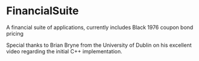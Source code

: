 # FinancialSuite
A financial suite of applications, currently includes Black 1976 coupon bond pricing 

Special thanks to Brian Bryne from the University of Dublin on his excellent video regarding the initial C++ implementation. 


